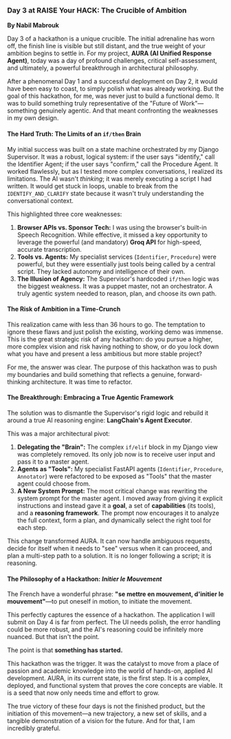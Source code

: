 ### **Day 3 at RAISE Your HACK: The Crucible of Ambition**

**By Nabil Mabrouk**

Day 3 of a hackathon is a unique crucible. The initial adrenaline has worn off, the finish line is visible but still distant, and the true weight of your ambition begins to settle in. For my project, **AURA (AI Unified Response Agent)**, today was a day of profound challenges, critical self-assessment, and ultimately, a powerful breakthrough in architectural philosophy.

After a phenomenal Day 1 and a successful deployment on Day 2, it would have been easy to coast, to simply polish what was already working. But the goal of this hackathon, for me, was never just to build a functional demo. It was to build something truly representative of the "Future of Work"—something genuinely agentic. And that meant confronting the weaknesses in my own design.

#### **The Hard Truth: The Limits of an `if/then` Brain**

My initial success was built on a state machine orchestrated by my Django Supervisor. It was a robust, logical system: if the user says "identify," call the Identifier Agent; if the user says "confirm," call the Procedure Agent. It worked flawlessly, but as I tested more complex conversations, I realized its limitations. The AI wasn't *thinking*; it was merely executing a script I had written. It would get stuck in loops, unable to break from the `IDENTIFY_AND_CLARIFY` state because it wasn't truly understanding the conversational context.

This highlighted three core weaknesses:

1.  **Browser APIs vs. Sponsor Tech:** I was using the browser's built-in Speech Recognition. While effective, it missed a key opportunity to leverage the powerful (and mandatory) **Groq API** for high-speed, accurate transcription.
2.  **Tools vs. Agents:** My specialist services (`Identifier`, `Procedure`) were powerful, but they were essentially just tools being called by a central script. They lacked autonomy and intelligence of their own.
3.  **The Illusion of Agency:** The Supervisor's hardcoded `if/then` logic was the biggest weakness. It was a puppet master, not an orchestrator. A truly agentic system needed to reason, plan, and choose its own path.

#### **The Risk of Ambition in a Time-Crunch**

This realization came with less than 36 hours to go. The temptation to ignore these flaws and just polish the existing, working demo was immense. This is the great strategic risk of any hackathon: do you pursue a higher, more complex vision and risk having nothing to show, or do you lock down what you have and present a less ambitious but more stable project?

For me, the answer was clear. The purpose of this hackathon was to push my boundaries and build something that reflects a genuine, forward-thinking architecture. It was time to refactor.

#### **The Breakthrough: Embracing a True Agentic Framework**

The solution was to dismantle the Supervisor's rigid logic and rebuild it around a true AI reasoning engine: **LangChain's Agent Executor**.

This was a major architectural pivot:

1.  **Delegating the "Brain":** The complex `if/elif` block in my Django view was completely removed. Its only job now is to receive user input and pass it to a master agent.
2.  **Agents as "Tools":** My specialist FastAPI agents (`Identifier`, `Procedure`, `Annotator`) were refactored to be exposed as "Tools" that the master agent could choose from.
3.  **A New System Prompt:** The most critical change was rewriting the system prompt for the master agent. I moved away from giving it explicit instructions and instead gave it a **goal**, a set of **capabilities** (its tools), and a **reasoning framework**. The prompt now encourages it to analyze the full context, form a plan, and dynamically select the right tool for each step.

This change transformed AURA. It can now handle ambiguous requests, decide for itself when it needs to "see" versus when it can proceed, and plan a multi-step path to a solution. It is no longer following a script; it is reasoning.

#### **The Philosophy of a Hackathon: *Initier le Mouvement***

The French have a wonderful phrase: **"se mettre en mouvement, d'initier le mouvement"**—to put oneself in motion, to initiate the movement.

This perfectly captures the essence of a hackathon. The application I will submit on Day 4 is far from perfect. The UI needs polish, the error handling could be more robust, and the AI's reasoning could be infinitely more nuanced. But that isn't the point.

The point is that **something has started.**

This hackathon was the trigger. It was the catalyst to move from a place of passion and academic knowledge into the world of hands-on, applied AI development. AURA, in its current state, is the first step. It is a complex, deployed, and functional system that proves the core concepts are viable. It is a seed that now only needs time and effort to grow.

The true victory of these four days is not the finished product, but the initiation of this movement—a new trajectory, a new set of skills, and a tangible demonstration of a vision for the future. And for that, I am incredibly grateful.